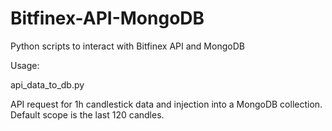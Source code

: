 # Bitfinex-API-MongoDB
Python scripts to interact with Bitfinex API and MongoDB

Usage:

api_data_to_db.py

API request for 1h candlestick data and injection into a MongoDB collection. Default scope is the last 120 candles.
